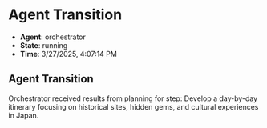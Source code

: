 # Agent Transition

- **Agent**: orchestrator
- **State**: running
- **Time**: 3/27/2025, 4:07:14 PM

## Agent Transition

Orchestrator received results from planning for step: Develop a day-by-day itinerary focusing on historical sites, hidden gems, and cultural experiences in Japan.

